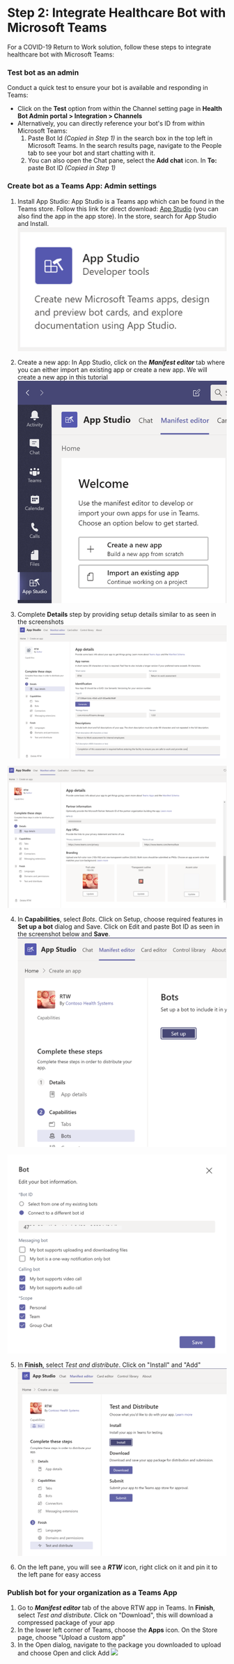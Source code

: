 # Step 2: Integrate Healthcare Bot with Microsoft Teams

For a COVID-19 Return to Work solution, follow these steps to integrate healthcare bot with Microsoft Teams:
### Test bot as an admin
Conduct a quick test to ensure your bot is available and responding in Teams: 
* Click on the **Test** option from within the Channel setting page in **Health Bot Admin portal > Integration > Channels**
* Alternatively, you can directly reference your bot's ID from within Microsoft Teams:
	1.  Paste Bot Id _(Copied in Step 1)_ in the search box in the top left in Microsoft Teams. In the search results page, navigate to the People tab to see your bot and start chatting with it.
	2.  You can also open the Chat pane, select the  **Add chat**  icon. In **To:**  paste Bot ID _(Copied in Step 1)_


### Create bot as a Teams App: Admin settings

1. Install App Studio: App Studio is a Teams app which can be found in the Teams store. Follow this link for direct download:  [App Studio](https://aka.ms/InstallTeamsAppStudio)  (you can also find the app in the app store). In the store, search for App Studio and Install.
![](screenshots/AppStudio.png)

2. Create a new app: In App Studio, click on the ***Manifest editor*** tab where you can either import an existing app or create a new app. We will create a new app in this tutorial
![](screenshots/ManifestEditor.png)

3. Complete **Details** step by providing setup details similar to as seen in the screenshots 
![](screenshots/AppDetails-Part1.png)

![](screenshots/AppDetails-Part2.png)

4. In **Capabilities**, select _Bots_. Click on Setup, choose required features in **Set up a bot** dialog and Save. Click on Edit and paste Bot ID as seen in the screenshot below and **Save**. 
![](screenshots/Step2-BotsCapabilities.png)

![](screenshots/EnterBotID.png)

5. In **Finish**, select _Test and distribute_. Click on "Install" and "Add"
![](screenshots/Test&Distribute.png)

6. On the left pane, you will see a ***RTW*** icon, right click on it and pin it to the left pane for easy access

### Publish bot for your organization as a Teams App
1. Go to ***Manifest editor*** tab of the above RTW app in Teams. In **Finish**, select _Test and distribute_. Click on "Download", this will download a compressed package of your app 
2. In the lower left corner of Teams, choose the **Apps** icon. On the Store page, choose "Upload a custom app"
3. In the Open dialog, navigate to the package you downloaded to upload and choose Open and click Add
![](screenshots/UploadCustomApp.png)